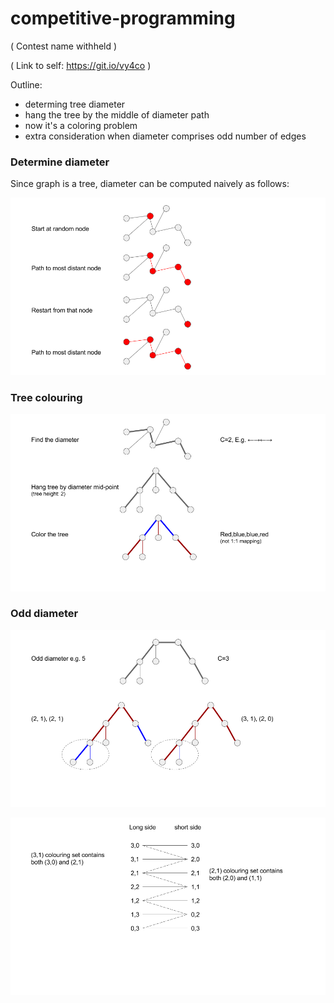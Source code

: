 # competitive-programming

( Contest name withheld )

( Link to self: https://git.io/vy4co )

Outline:
* determing tree diameter
* hang the tree by the middle of diameter path
* now it's a coloring problem
* extra consideration when diameter comprises odd number of edges

### Determine diameter
Since graph is a tree, diameter can be computed naively as follows:

![option1](https://github.com/dimaqq/competitive-programming/raw/master/subtree-diameter.png "Diameter algorithm")

### Tree colouring

![option1](https://github.com/dimaqq/competitive-programming/raw/master/subtree-even.png "Colouring")

### Odd diameter

![option1](https://github.com/dimaqq/competitive-programming/raw/master/subtree-odd.png "Odd diameter")

![option1](https://github.com/dimaqq/competitive-programming/raw/master/subtree-counting-odd.png "Counting odd")

